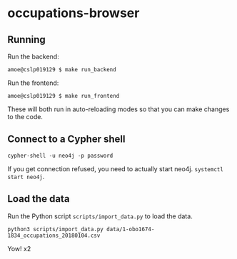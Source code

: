 # occupations-browser

## Running

Run the backend:

    amoe@cslp019129 $ make run_backend

Run the frontend:

    amoe@cslp019129 $ make run_frontend

These will both run in auto-reloading modes so that you can make changes to the
code.

## Connect to a Cypher shell

    cypher-shell -u neo4j -p password

If you get connection refused, you need to actually start neo4j.  `systemctl start neo4j`.

## Load the data

Run the Python script `scripts/import_data.py` to load the data.

    python3 scripts/import_data.py data/1-obo1674-1834_occupations_20180104.csv

Yow! x2
